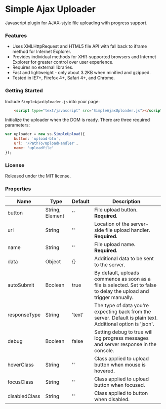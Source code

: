 Simple Ajax Uploader
============================

Javascript plugin for AJAX-style file uploading with progress support.

### Features ###
* Uses XMLHttpRequest and HTML5 file API with fall back to iframe method for Internet Explorer.
* Provides individual methods for XHR-supported browsers and Internet Explorer for greater control over user experience.
* Requires no external libraries.
* Fast and lightweight - only about 3.2KB when minified and gzipped.
* Tested in IE7+, Firefox 4+, Safari 4+, and Chrome.

### Getting Started ###
Include `SimpleAjaxUploader.js` into your page:

```html
	<script type="text/javascript" src="SimpleAjaxUploader.js"></script>
```

Initialize the uploader when the DOM is ready. There are three required parameters:


```javascript
var uploader = new ss.SimpleUpload({
	button: 'upload-btn',
	url: '/PathTo/UploadHandler',
	name: 'uploadfile'
});
```

### License ###
Released under the MIT license.

### Properties ###
<table>
    <thead>
        <tr>
            <th>Name</th>
            <th>Type</th>
            <th>Default</th>
            <th>Description</th>
        </tr>
    </thead>
    <tbody>
        <tr>
            <td>button</td>
            <td>String, Element</td>
            <td>''</td>
            <td>File upload button. <strong>Required.</strong></td>
        </tr>
        <tr>
            <td>url</td>
            <td>String</td>
            <td>''</td>
            <td>Location of the server-side file upload handler. <strong>Required.</strong></td>
        </tr>		
        <tr>
            <td>name</td>
            <td>String</td>
            <td>''</td>
            <td>File upload name. <strong>Required.</strong></td>
        </tr>
        <tr>
            <td>data</td>
            <td>Object</td>
            <td>{}</td>
            <td>Additional data to be sent to the server.</td>
        </tr>
        <tr>
            <td>autoSubmit</td>
            <td>Boolean</td>
            <td>true</td>
            <td>By default, uploads commence as soon as a file is selected. Set to false to delay the upload and trigger manually.</td>
        </tr>
        <tr>
            <td>responseType</td>
            <td>String</td>
            <td>'text'</td>
            <td>The type of data you're expecting back from the server. Default is plain text. Additional option is 'json'.</td>
        </tr>		
        <tr>
            <td>debug</td>
            <td>Boolean</td>
            <td>false</td>
            <td>Setting debug to true will log progress messages and server response in the console.</td>
        </tr>		
        <tr>
            <td>hoverClass</td>
            <td>String</td>
            <td>''</td>
            <td>Class applied to upload button when mouse is hovered.</td>
        </tr>		
        <tr>
            <td>focusClass</td>
            <td>String</td>
            <td>''</td>
            <td>Class applied to upload button when focused.</td>
        </tr>	
        <tr>
            <td>disabledClass</td>
            <td>String</td>
            <td>''</td>
            <td>Class applied to button when disabled.</td>
        </tr>		
	</tbody>
</table>